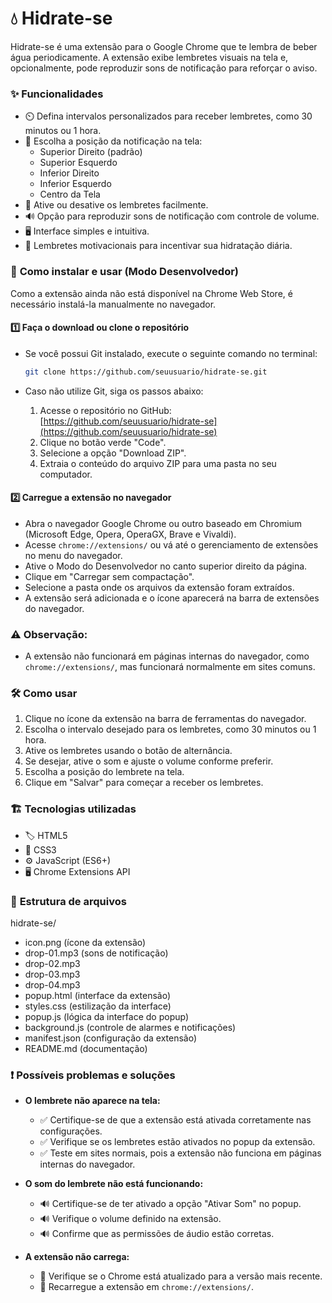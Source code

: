 # 💧 **Hidrate-se**

Hidrate-se é uma extensão para o Google Chrome que te lembra de beber água periodicamente. A extensão exibe lembretes visuais na tela e, opcionalmente, pode reproduzir sons de notificação para reforçar o aviso.

### ✨ **Funcionalidades**

- ⏲️ Defina intervalos personalizados para receber lembretes, como 30 minutos ou 1 hora.
- 📍 Escolha a posição da notificação na tela:
  - Superior Direito (padrão)
  - Superior Esquerdo
  - Inferior Direito
  - Inferior Esquerdo
  - Centro da Tela
- 🔔 Ative ou desative os lembretes facilmente.
- 🔊 Opção para reproduzir sons de notificação com controle de volume.
- 🖥️ Interface simples e intuitiva.
- 💪 Lembretes motivacionais para incentivar sua hidratação diária.

### 🚀 **Como instalar e usar (Modo Desenvolvedor)**

Como a extensão ainda não está disponível na Chrome Web Store, é necessário instalá-la manualmente no navegador.

#### 1️⃣ **Faça o download ou clone o repositório**
   - Se você possui Git instalado, execute o seguinte comando no terminal:
   
     ```bash
     git clone https://github.com/seuusuario/hidrate-se.git
     ```

   - Caso não utilize Git, siga os passos abaixo:
     1. Acesse o repositório no GitHub: [https://github.com/seuusuario/hidrate-se](https://github.com/seuusuario/hidrate-se)
     2. Clique no botão verde "Code".
     3. Selecione a opção "Download ZIP".
     4. Extraia o conteúdo do arquivo ZIP para uma pasta no seu computador.

#### 2️⃣ **Carregue a extensão no navegador**
   - Abra o navegador Google Chrome ou outro baseado em Chromium (Microsoft Edge, Opera, OperaGX, Brave e Vivaldi).
   - Acesse `chrome://extensions/` ou vá até o gerenciamento de extensões no menu do navegador.
   - Ative o Modo do Desenvolvedor no canto superior direito da página.
   - Clique em "Carregar sem compactação".
   - Selecione a pasta onde os arquivos da extensão foram extraídos.
   - A extensão será adicionada e o ícone aparecerá na barra de extensões do navegador.

### ⚠️ **Observação:** 
   - A extensão não funcionará em páginas internas do navegador, como `chrome://extensions/`, mas funcionará normalmente em sites comuns.

### 🛠️ **Como usar**

1. Clique no ícone da extensão na barra de ferramentas do navegador.
2. Escolha o intervalo desejado para os lembretes, como 30 minutos ou 1 hora.
3. Ative os lembretes usando o botão de alternância.
4. Se desejar, ative o som e ajuste o volume conforme preferir.
5. Escolha a posição do lembrete na tela.
6. Clique em "Salvar" para começar a receber os lembretes.

### 🏗️ **Tecnologias utilizadas**

- 🏷️ HTML5
- 🎨 CSS3
- ⚙️ JavaScript (ES6+)
- 🖥️ Chrome Extensions API

### 📂 **Estrutura de arquivos**

hidrate-se/
   - icon.png (ícone da extensão)
   - drop-01.mp3 (sons de notificação)
   - drop-02.mp3
   - drop-03.mp3
   - drop-04.mp3
   - popup.html (interface da extensão)
   - styles.css (estilização da interface)
   - popup.js (lógica da interface do popup)
   - background.js (controle de alarmes e notificações)
   - manifest.json (configuração da extensão)
   - README.md (documentação)


### ❗ **Possíveis problemas e soluções**

- **O lembrete não aparece na tela:**
  - ✅ Certifique-se de que a extensão está ativada corretamente nas configurações.
  - ✅ Verifique se os lembretes estão ativados no popup da extensão.
  - ✅ Teste em sites normais, pois a extensão não funciona em páginas internas do navegador.
  
- **O som do lembrete não está funcionando:**
  - 🔊 Certifique-se de ter ativado a opção "Ativar Som" no popup.
  - 🔊 Verifique o volume definido na extensão.
  - 🔊 Confirme que as permissões de áudio estão corretas.

- **A extensão não carrega:**
  - 🔄 Verifique se o Chrome está atualizado para a versão mais recente.
  - 🔄 Recarregue a extensão em `chrome://extensions/`.

